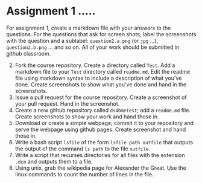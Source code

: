 # Assignment 1 .....

For assignment 1, create a markdown file with your answers to the questions. For the questions that ask for screen shots, label the screenshots with the question and a sublabel: `question2.a.png` (or `jpg` ...), `question2.b.png` ... and so on. All of your work should be submitted in github classroom.



2. Fork the course repository. Create a directory called `Test`. Add a markdown file to your `Test` directory called `readme.md`. Edit the readme file using markdown syntax to include a description of what you've done. Create screenshots to show what you've done and hand in the screenshots.
3. Issue a pull request for the course repository. Create a screenshot of your pull request. Hand in the screenshot.
4. Create a new github repository called `ds4bmeTest`; add a `readme.md` file. Create screenshots to show your work and hand those in.
5. Download or create a simple webpage; commit it to your repository and serve the webpage using github pages. Create screenshot and hand those in.
6. Write a bash script `lsfile` of the form `lsfile path outfile` that outputs the output of the command `ls path` to the file `outfile`.
7. Write a script that recurses directories for all files with the extension `.dcm` and outputs them to a file.
1. Using unix, grab the wikipedia page for Alexander the Great. Use the linux commands to count the number of lines in the file.    

